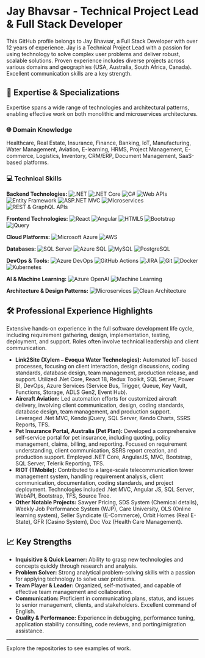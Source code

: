 # Jay Bhavsar - Technical Project Lead & Full Stack Developer

This GitHub profile belongs to Jay Bhavsar, a Full Stack Developer with over 12 years of experience. Jay is a Technical Project Lead with a passion for using technology to solve complex user problems and deliver robust, scalable solutions. Proven experience includes diverse projects across various domains and geographies (USA, Australia, South Africa, Canada). Excellent communication skills are a key strength.

## 🚀 Expertise & Specializations

Expertise spans a wide range of technologies and architectural patterns, enabling effective work on both monolithic and microservices architectures.

### 🌐 Domain Knowledge
Healthcare, Real Estate, Insurance, Finance, Banking, IoT, Manufacturing, Water Management, Aviation, E-learning, HRMS, Project Management, E-commerce, Logistics, Inventory, CRM/ERP, Document Management, SaaS-based platforms.

### 💻 Technical Skills

**Backend Technologies:**
![.NET](https://img.shields.io/badge/.NET-512BD4?style=for-the-badge&logo=dotnet&logoColor=white)
![.NET Core](https://img.shields.io/badge/.NET%20Core-512BD4?style=for-the-badge&logo=dotnet&logoColor=white)
![C#](https://img.shields.io/badge/C%23-239120?style=for-the-badge&logo=c-sharp&logoColor=white)
![Web APIs](https://img.shields.io/badge/Web%20APIs-000000?style=for-the-badge&logo=apache&logoColor=white)
![Entity Framework](https://img.shields.io/badge/Entity%20Framework-512BD4?style=for-the-badge&logo=dotnet&logoColor=white)
![ASP.NET MVC](https://img.shields.io/badge/ASP.NET%20MVC-512BD4?style=for-the-badge&logo=dotnet&logoColor=white)
![Microservices](https://img.shields.io/badge/Microservices-000000?style=for-the-badge&logo=kubernetes&logoColor=white)
![REST & GraphQL APIs](https://img.shields.io/badge/REST%20%26%20GraphQL-000000?style=for-the-badge&logo=graphql&logoColor=white)

**Frontend Technologies:**
![React](https://img.shields.io/badge/React-20232A?style=for-the-badge&logo=react&logoColor=61DAFB)
![Angular](https://img.shields.io/badge/Angular-DD0031?style=for-the-badge&logo=angular&logoColor=white)
![HTML5](https://img.shields.io/badge/HTML5-E34F26?style=for-the-badge&logo=html5&logoColor=white)
![Bootstrap](https://img.shields.io/badge/Bootstrap-563D7C?style=for-the-badge&logo=bootstrap&logoColor=white)
![jQuery](https://img.shields.io/badge/jQuery-0769AD?style=for-the-badge&logo=jquery&logoColor=white)

**Cloud Platforms:**
![Microsoft Azure](https://img.shields.io/badge/Microsoft%20Azure-0078D4?style=for-the-badge&logo=microsoft-azure&logoColor=white)
![AWS](https://img.shields.io/badge/AWS-232F3E?style=for-the-badge&logo=amazon-aws&logoColor=white)

**Databases:**
![SQL Server](https://img.shields.io/badge/SQL%20Server-CC2927?style=for-the-badge&logo=microsoft-sql-server&logoColor=white)
![Azure SQL](https://img.shields.io/badge/Azure%20SQL-0078D4?style=for-the-badge&logo=microsoft-sql-server&logoColor=white)
![MySQL](https://img.shields.io/badge/MySQL-4479A1?style=for-the-badge&logo=mysql&logoColor=white)
![PostgreSQL](https://img.shields.io/badge/PostgreSQL-316192?style=for-the-badge&logo=postgresql&logoColor=white)

**DevOps & Tools:**
![Azure DevOps](https://img.shields.io/badge/Azure%20DevOps-0078D4?style=for-the-badge&logo=azure-devops&logoColor=white)
![GitHub Actions](https://img.shields.io/badge/GitHub%20Actions-222222?style=for-the-badge&logo=github-actions&logoColor=white)
![JIRA](https://img.shields.io/badge/Jira-0052CC?style=for-the-badge&logo=jira&logoColor=white)
![Git](https://img.shields.io/badge/Git-F05032?style=for-the-badge&logo=git&logoColor=white)
![Docker](https://img.shields.io/badge/Docker-2496ED?style=for-the-badge&logo=docker&logoColor=white)
![Kubernetes](https://img.shields.io/badge/Kubernetes-326CE5?style=for-the-badge&logo=kubernetes&logoColor=white)

**AI & Machine Learning:**
![Azure OpenAI](https://img.shields.io/badge/Azure%20OpenAI-0078D4?style=for-the-badge&logo=openai&logoColor=white)
![Machine Learning](https://img.shields.io/badge/Machine%20Learning-FF6600?style=for-the-badge&logo=tensorflow&logoColor=white)

**Architecture & Design Patterns:**
![Microservices](https://img.shields.io/badge/Microservices-000000?style=for-the-badge&logo=kubernetes&logoColor=white)
![Clean Architecture](https://img.shields.io/badge/Clean%20Architecture-000000?style=for-the-badge&logo=dotnet&logoColor=white)


## 🛠️ Professional Experience Highlights

Extensive hands-on experience in the full software development life cycle, including requirement gathering, design, implementation, testing, deployment, and support. Roles often involve technical leadership and client communication.

*   **Link2Site (Xylem – Evoqua Water Technologies):** Automated IoT-based processes, focusing on client interaction, design discussions, coding standards, database design, team management, production release, and support. Utilized .Net Core, React 18, Redux Toolkit, SQL Server, Power BI, DevOps, Azure Services (Service Bus, Trigger, Queue, Key Vault, Functions, Storage, ADLS Gen2, Event Hub).
*   **Aircraft Aviation:** Led automation efforts for customized aircraft delivery, involving client communication, design, coding standards, database design, team management, and production support. Leveraged .Net MVC, Kendo jQuery, SQL Server, Kendo Charts, SSRS Reports, TFS.
*   **Pet Insurance Portal, Australia (Pet Plan):** Developed a comprehensive self-service portal for pet insurance, including quoting, policy management, claims, billing, and reporting. Focused on requirement understanding, client communication, SSRS report creation, and production support. Employed .NET Core, AngularJS, MVC, Bootstrap, SQL Server, Telerik Reporting, TFS.
*   **RIOT (TMobile):** Contributed to a large-scale telecommunication tower management system, handling requirement analysis, client communication, documentation, coding standards, and project deployment. Technologies included .Net MVC, Angular JS, SQL Server, WebAPI, Bootstrap, TFS, Source Tree.
*   **Other Notable Projects:** Sawyer Pricing, SDS System (Chemical details), Weekly Job Performance System (WJP), Care University, OLS (Online learning system), Seller Syndicate (E-Commerce), Orbit Homes (Real E-State), GFR (Casino System), Doc Voz (Health Care Management).

## 📈 Key Strengths

*   **Inquisitive & Quick Learner:** Ability to grasp new technologies and concepts quickly through research and analysis.
*   **Problem Solver:** Strong analytical problem-solving skills with a passion for applying technology to solve user problems.
*   **Team Player & Leader:** Organized, self-motivated, and capable of effective team management and collaboration.
*   **Communication:** Proficient in communicating plans, status, and issues to senior management, clients, and stakeholders. Excellent command of English.
*   **Quality & Performance:** Experience in debugging, performance tuning, application stability consulting, code reviews, and porting/migration assistance.

---

Explore the repositories to see examples of work.
